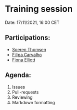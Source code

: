 # Training session

Date: 17/11/2021, 16:00 CET

## Participations: 
- [Soeren Thomsen](https://github.com/soerenthomsen)
- [Filipa Carvalho](https://github.com/pipa85)
- [Fiona Elliott](https://github.com/elyfant)

## Agenda:
1. Issues
2. Pull-requests
3. Reviewing
4. Markdown formatting
